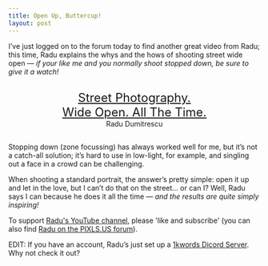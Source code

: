 ```yaml
---
title: Open Up, Buttercup!
layout: post
---
```


I’ve just logged on to the forum today to find another great video from Radu; this time, Radu explains the whys and the hows of shooting street wide open&nbsp;— <i>if your like me and you normally shoot stopped down, be sure to give it a watch!</i>

<div>
<p style="padding-top:1px;">
<center>
<font size="5">
<a href="https://youtu.be/mP4mk90xUUQ">Street Photography.<br>Wide Open. All The Time.</a>
</font>
<br>
Radu Dumitrescu
</center>
</p>
</div>

<p style="padding-top:15px;">
Stopping down (zone focussing) has always worked well for me, but it’s not a catch-all solution; it’s hard to use in low-light, for example, and singling out a face in a crowd can be challenging.
</p>

When shooting a standard portrait, the answer’s pretty simple: open it up and let in the love, but I can’t do that on the street... or can I? Well, Radu says I can because he does it all the time&nbsp;— <i>and the results are quite simply inspiring!</i>

<!--
<div>
<center>
<a href="https://youtu.be/mP4mk90xUUQ">
<img src="https://raw.githubusercontent.com/martbetz/martbetz.github.io/main/_includes/custom/youtube-video-gif.gif" style="padding-top: 15px;" class="align-center" alt="1kwords AMA" width="320"></a>
</center>

<p style="text-align:center; padding-top: 5px;">
  <font size=" 2">
© Radu Dumitrescu (<a href="https://discuss.pixls.us/t/closed-ama-collecting-questions/39874/34">PWP</a>)
  </font>
</p>
</div>
-->

To support [Radu's YouTube channel](https://m.youtube.com/@1kwords), please 'like and subscribe' (you can also find [Radu on the PIXLS.US forum](https://discuss.pixls.us/u/zerosapte/summary)).

<p>
EDIT: If you have an account, Radu’s just set up a <a href="https://discord.com/invite/8HacgkCBAx">1kwords Dicord Server</a>. Why not check it out?
</p>

<!-- permission sort and granted from content creator and copyright holder: https://discuss.pixls.us/t/closed-ama-collecting-questions/39874/31?u=martbetz -->
